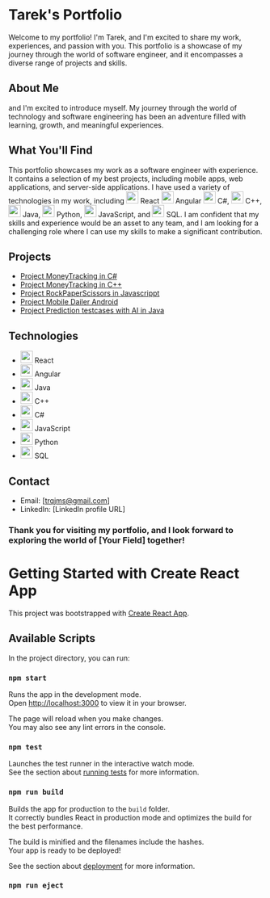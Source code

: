 # Tarek's Portfolio

Welcome to my portfolio! I'm Tarek, and I'm excited to share my work, experiences, and passion with you. This portfolio is a showcase of my journey through the world of software engineer, and it encompasses a diverse range of projects and skills.


## About Me

and I'm excited to introduce myself. My journey through the world of technology and software engineering has been an adventure filled with learning, growth, and meaningful experiences. 


## What You'll Find
This portfolio showcases my work as a software engineer with experience. It contains a selection of my best projects, including mobile apps, web applications, and server-side applications. I have used a variety of technologies in my work, including  <img src="https://img.icons8.com/ultraviolet/40/000000/react.png" width="24" /> React
 <img src="https://img.icons8.com/color/48/000000/angularjs.png" width="24" /> Angular <img src="https://img.icons8.com/color/48/000000/c-sharp-logo-2.png" width="24" /> C#, <img src="https://img.icons8.com/color/48/000000/c-plus-plus-logo.png" width="24" /> C++, <img src="https://img.icons8.com/color/48/000000/java-coffee-cup-logo.png" width="24" /> Java, <img src="https://img.icons8.com/color/48/000000/python.png" width="24" /> Python, <img src="https://img.icons8.com/color/48/000000/javascript.png" width="24" /> JavaScript, and <img src="https://img.icons8.com/color/48/000000/sql.png" width="24" /> SQL. I am confident that my skills and experience would be an asset to any team, and I am looking for a challenging role where I can use my skills to make a significant contribution.

## Projects

* [Project MoneyTracking in C#](https://github.com/t-r-q/MoneyTracking)
* [Project MoneyTracking in C++](https://github.com/t-r-q/CPlusPlusApp)
* [Project RockPaperScissors in Javascrippt](https://github.com/t-r-q/RockPaperScissors)
* [Project Mobile Dailer Android](https://github.com/t-r-q/androidDailer)
* [Project Prediction testcases with AI in Java](https://github.com/t-r-q/ReadMatrixPro)


## Technologies

* <img src="https://img.icons8.com/ultraviolet/40/000000/react.png" width="24" /> React
* <img src="https://img.icons8.com/color/48/000000/angularjs.png" width="24" /> Angular
* <img src="https://img.icons8.com/color/48/000000/java-coffee-cup-logo.png" width="24" /> Java
* <img src="https://img.icons8.com/color/48/000000/c-plus-plus-logo.png" width="24" /> C++
* <img src="https://img.icons8.com/color/48/000000/c-sharp-logo-2.png" width="24" /> C#
* <img src="https://img.icons8.com/color/48/000000/javascript.png" width="24" /> JavaScript
* <img src="https://img.icons8.com/color/48/000000/python.png" width="24" /> Python
* <img src="https://img.icons8.com/color/48/000000/sql.png" width="24" /> SQL


## Contact

* Email: [trqjms@gmail.com]
* LinkedIn: [LinkedIn profile URL]



### Thank you for visiting my portfolio, and I look forward to exploring the world of [Your Field] together!






# Getting Started with Create React App

This project was bootstrapped with [Create React App](https://github.com/facebook/create-react-app).

## Available Scripts

In the project directory, you can run:

### `npm start`

Runs the app in the development mode.\
Open [http://localhost:3000](http://localhost:3000) to view it in your browser.

The page will reload when you make changes.\
You may also see any lint errors in the console.

### `npm test`

Launches the test runner in the interactive watch mode.\
See the section about [running tests](https://facebook.github.io/create-react-app/docs/running-tests) for more information.

### `npm run build`

Builds the app for production to the `build` folder.\
It correctly bundles React in production mode and optimizes the build for the best performance.

The build is minified and the filenames include the hashes.\
Your app is ready to be deployed!

See the section about [deployment](https://facebook.github.io/create-react-app/docs/deployment) for more information.

### `npm run eject`


